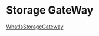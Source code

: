 # **Storage GateWay**

[WhatIsStorageGateway](https://docs.aws.amazon.com/storagegateway/latest/userguide/WhatIsStorageGateway.html)
